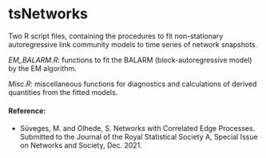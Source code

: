 # tsNetworks


Two R script files, containing the procedures to fit non-stationary autoregressive link community models to time series of network snapshots. 

*EM_BALARM.R*: functions to fit the BALARM (block-autoregressive model) by the EM algorithm.

*Misc.R*: miscellaneous functions for diagnostics and calculations of derived quantities from the fitted models. 

#### Reference:
- Süveges, M. and Olhede, S. Networks with Correlated Edge Processes. Submitted to the Journal of the Royal Statistical Society A, Special Issue on Networks and Society, Dec. 2021.
